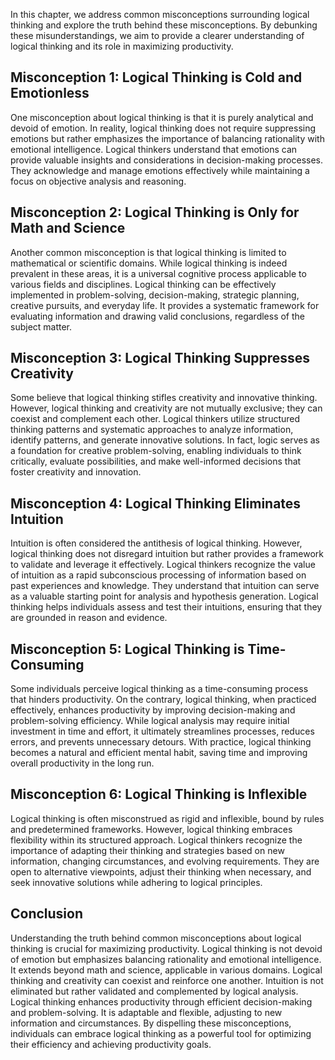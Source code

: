 
In this chapter, we address common misconceptions surrounding logical thinking and explore the truth behind these misconceptions. By debunking these misunderstandings, we aim to provide a clearer understanding of logical thinking and its role in maximizing productivity.

**Misconception 1: Logical Thinking is Cold and Emotionless**
-------------------------------------------------------------

One misconception about logical thinking is that it is purely analytical and devoid of emotion. In reality, logical thinking does not require suppressing emotions but rather emphasizes the importance of balancing rationality with emotional intelligence. Logical thinkers understand that emotions can provide valuable insights and considerations in decision-making processes. They acknowledge and manage emotions effectively while maintaining a focus on objective analysis and reasoning.

**Misconception 2: Logical Thinking is Only for Math and Science**
------------------------------------------------------------------

Another common misconception is that logical thinking is limited to mathematical or scientific domains. While logical thinking is indeed prevalent in these areas, it is a universal cognitive process applicable to various fields and disciplines. Logical thinking can be effectively implemented in problem-solving, decision-making, strategic planning, creative pursuits, and everyday life. It provides a systematic framework for evaluating information and drawing valid conclusions, regardless of the subject matter.

**Misconception 3: Logical Thinking Suppresses Creativity**
-----------------------------------------------------------

Some believe that logical thinking stifles creativity and innovative thinking. However, logical thinking and creativity are not mutually exclusive; they can coexist and complement each other. Logical thinkers utilize structured thinking patterns and systematic approaches to analyze information, identify patterns, and generate innovative solutions. In fact, logic serves as a foundation for creative problem-solving, enabling individuals to think critically, evaluate possibilities, and make well-informed decisions that foster creativity and innovation.

**Misconception 4: Logical Thinking Eliminates Intuition**
----------------------------------------------------------

Intuition is often considered the antithesis of logical thinking. However, logical thinking does not disregard intuition but rather provides a framework to validate and leverage it effectively. Logical thinkers recognize the value of intuition as a rapid subconscious processing of information based on past experiences and knowledge. They understand that intuition can serve as a valuable starting point for analysis and hypothesis generation. Logical thinking helps individuals assess and test their intuitions, ensuring that they are grounded in reason and evidence.

**Misconception 5: Logical Thinking is Time-Consuming**
-------------------------------------------------------

Some individuals perceive logical thinking as a time-consuming process that hinders productivity. On the contrary, logical thinking, when practiced effectively, enhances productivity by improving decision-making and problem-solving efficiency. While logical analysis may require initial investment in time and effort, it ultimately streamlines processes, reduces errors, and prevents unnecessary detours. With practice, logical thinking becomes a natural and efficient mental habit, saving time and improving overall productivity in the long run.

**Misconception 6: Logical Thinking is Inflexible**
---------------------------------------------------

Logical thinking is often misconstrued as rigid and inflexible, bound by rules and predetermined frameworks. However, logical thinking embraces flexibility within its structured approach. Logical thinkers recognize the importance of adapting their thinking and strategies based on new information, changing circumstances, and evolving requirements. They are open to alternative viewpoints, adjust their thinking when necessary, and seek innovative solutions while adhering to logical principles.

Conclusion
----------

Understanding the truth behind common misconceptions about logical thinking is crucial for maximizing productivity. Logical thinking is not devoid of emotion but emphasizes balancing rationality and emotional intelligence. It extends beyond math and science, applicable in various domains. Logical thinking and creativity can coexist and reinforce one another. Intuition is not eliminated but rather validated and complemented by logical analysis. Logical thinking enhances productivity through efficient decision-making and problem-solving. It is adaptable and flexible, adjusting to new information and circumstances. By dispelling these misconceptions, individuals can embrace logical thinking as a powerful tool for optimizing their efficiency and achieving productivity goals.
